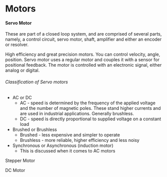 # Motors

#### Servo Motor

These are part of a closed loop system, and are comprised of several parts, namely, a control circuit, servo motor, shaft, amplifier and either an encoder or resolver.

High efficiency and great precision motors. You can control velocity, angle, position. Servo motor uses a regular motor and couples it with a sensor for positional feedback. The motor is controlled with an electronic signal, either analog or digital.

###### Classification of Servo motors

* AC or DC
  * AC - speed is determined by the frequency of the applied voltage and the number of magnetic poles. These stand higher currents and are used in industrial applications. Generally brushless.
  * DC - speed is directly proportional to supplied voltage on a constant load
* Brushed or Brushless
  * Brushed - less expensive and simpler to operate
  * Brushless - more reliable, higher efficiency and less noisy
* Synchronous or Asynchronous \(induction motor\)
  * This is discussed when it comes to AC motors

Stepper Motor

DC Motor





